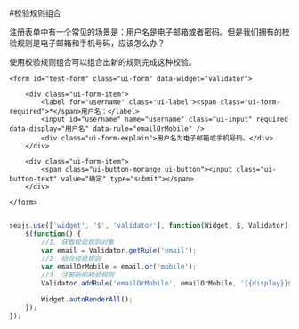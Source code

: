 #校验规则组合


<link charset="utf-8" rel="stylesheet" href="http://assets.alipay.com/al/alice.components.ui-form-1.0-src.css" />
<link charset="utf-8" rel="stylesheet" href="http://assets.alipay.com/al/alice.components.ui-button-orange-1.1-full.css" />

<script type="text/javascript" charset="utf-8" src="../../../tools/seajs-and-its-friends.js"></script>

注册表单中有一个常见的场景是：用户名是电子邮箱或者密码。但是我们拥有的校验规则是电子邮箱和手机号码，应该怎么办？

使用校验规则组合可以组合出新的规则完成这种校验。

<div class="cell">

    <form id="test-form" class="ui-form" data-widget="validator">

        <div class="ui-form-item">
            <label for="username" class="ui-label"><span class="ui-form-required">*</span>用户名：</label>
            <input id="username" name="username" class="ui-input" required data-display="用户名" data-rule="emailOrMobile" />
            <div class="ui-form-explain">用户名为电子邮箱或手机号码。</div>
        </div>

        <div class="ui-form-item">
            <span class="ui-button-morange ui-button"><input class="ui-button-text" value="确定" type="submit"></span>
        </div>

    </form>

</div>


```javascript

seajs.use(['widget', '$', 'validator'], function(Widget, $, Validator) {
    $(function() {
        //1. 获取校验规则对象
        var email = Validator.getRule('email');
        //2. 组合校验规则
        var emailOrMobile = email.or('mobile');
        //3. 注册新的校验规则
        Validator.addRule('emailOrMobile', emailOrMobile, '{{display}}的格式必须是电子邮箱或者手机号码。');

        Widget.autoRenderAll();
    });
});

```
